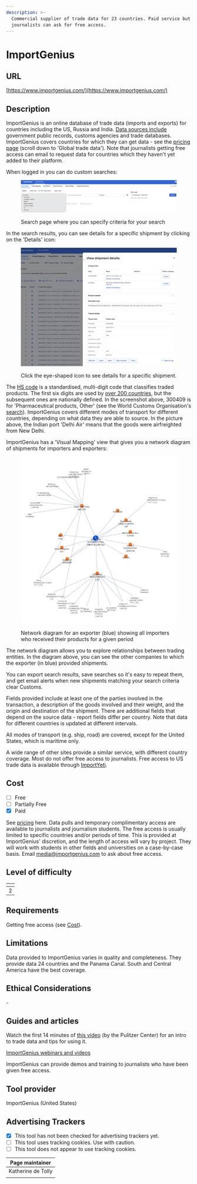 ```yaml
---
description: >-
  Commercial supplier of trade data for 23 countries. Paid service but
  journalists can ask for free access.
---
```


# ImportGenius

## URL

[https://www.importgenius.com/](https://www.importgenius.com/)

## Description

ImportGenius is an online database of trade data (imports and exports) for countries including the US, Russia and India. [Data sources include](https://www.importgenius.com/how-it-works) government public records, customs agencies and trade databases. ImportGenius covers countries for which they can get data - see the [pricing page](https://www.importgenius.com/pricing) (scroll down to 'Global trade data'). Note that journalists getting free access can email to request data for countries which they haven't yet added to their platform.&#x20;

When logged in you can do custom searches:

<figure><img src=".gitbook/assets/Screenshot 2025-08-26 at 10.39.48.png" alt=""><figcaption><p>Search page where you can specify criteria for your search</p></figcaption></figure>

In the search results, you can see details for a specific shipment by clicking on the 'Details' icon:

<figure><img src=".gitbook/assets/Screenshot 2025-08-26 at 11.24.15.png" alt=""><figcaption><p>Click the eye-shaped  icon to see details for a specific shipment. </p></figcaption></figure>

The [HS code](https://www.wcoomd.org/en/topics/nomenclature/overview/what-is-the-harmonized-system.aspx) is a standardised, multi-digit code that classifies traded products. The first six digits are used by [over 200 countries](https://www.maersk.com/logistics-explained/shipping-documentation/2023/08/27/what-are-hs-codes), but the subsequent ones are nationally defined. In the screenshot above, 300409 is for 'Pharmaceutical products, Other' (see the World Customs Organisation's [search](https://www.wcotradetools.org/en/harmonized-system)). ImportGenius covers different modes of transport for different countries, depending on what data they are able to source. In the picture above, the Indian port 'Delhi Air' means that the goods were airfreighted from New Delhi.

ImportGenius has a 'Visual Mapping' view that gives you a network diagram of shipments for importers and exporters:

<figure><img src=".gitbook/assets/Screenshot 2025-08-27 at 08.57.54.png" alt=""><figcaption><p>Network diagram for an exporter (blue) showing all importers who received their products for a given period</p></figcaption></figure>

The network diagram allows you to explore relationships between trading entities. In the diagram above, you can see the other companies to which the exporter (in blue) provided shipments.

You can export search results, save searches so it's easy to repeat them, and get email alerts when new shipments matching your search criteria clear Customs.

Fields provided include at least one of the parties involved in the transaction, a description of the goods involved and their weight, and the origin and destination of the shipment. There are additional fields that depend on the source data - report fields differ per country. Note that data for different countries is updated at different intervals.

All modes of transport (e.g. ship, road) are covered, except for the United States, which is maritime only.

A wide range of other sites provide a similar service, with  different country coverage. Most do not offer free access to journalists. Free access to US trade data is available through [ImportYeti](https://app.gitbook.com/o/WQpOq5ZFue4N6m65QCJq/s/GJyHaCYBR6gnNIW1tHhY/).

## Cost

* [ ] Free
* [ ] Partially Free
* [x] Paid

See [pricing](https://www.importgenius.com/pricing) here. Data pulls and temporary complimentary access are available to journalists and journalism students. The free access is usually limited to specific countries and/or periods of time. This is provided at ImportGenius' discretion, and the length of access will vary by project. They will work with students in other fields and universities on a case-by-case basis. Email media@importgenius.com to ask about free access.

## Level of difficulty

<table><thead><tr><th data-type="rating" data-max="5"></th></tr></thead><tbody><tr><td>2</td></tr></tbody></table>

## Requirements

Getting free access (see [Cost](./#cost)).

## Limitations

Data provided to ImportGenius varies in quality and completeness. They provide data 24 countries and the Panama Canal. South and Central America have the best coverage.

## Ethical Considerations

\-

## Guides and articles

Watch the first 14 minutes of [this video](https://youtu.be/-j-T3PCcLNg?feature=shared) (by the Pulitzer Center) for an intro to trade data and tips for using it.

[ImportGenius webinars and videos](https://www.importgenius.com/webinars)

ImportGenius can provide demos and training to journalists who have been given free access.

## Tool provider

ImportGenius (United States)

## Advertising Trackers

* [x] This tool has not been checked for advertising trackers yet.
* [ ] This tool uses tracking cookies. Use with caution.
* [ ] This tool does not appear to use tracking cookies.

| Page maintainer    |
| ------------------ |
| Katherine de Tolly |
|                    |
